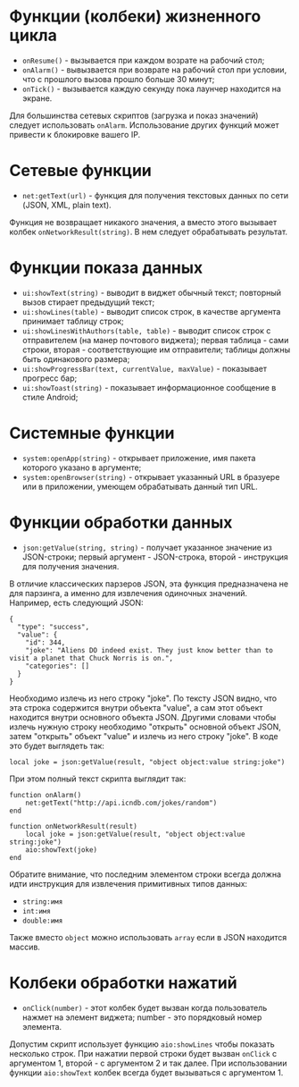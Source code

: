 # Функции (колбеки) жизненного цикла

* `onResume()` - вызывается при каждом возрате на рабочий стол;
* `onAlarm()` - вывызвается при возврате на рабочий стол при условии, что с прошлого вызова прошло больше 30 минут;
* `onTick()` - вызывается каждую секунду пока лаунчер находится на экране.

Для большинства сетевых скриптов (загрузка и показ значений) следует использовать `onAlarm`. Использование других функций может привести к блокировке вашего IP.

# Сетевые функции

* `net:getText(url)` - функция для получения текстовых данных по сети (JSON, XML, plain text).

Функция не возвращает никакого значения, а вместо этого вызывает колбек `onNetworkResult(string)`. В нем следует обрабатывать результат.

# Функции показа данных

* `ui:showText(string)` - выводит в виджет обычный текст; повторный вызов стирает предыдущий текст;
* `ui:showLines(table)` - выводит список строк, в качестве аргумента принимает таблицу строк;
* `ui:showLinesWithAuthors(table, table)` - выводит список строк с отправителем (на манер почтового виджета); первая таблица - сами строки, вторая - соответствующие им отправители; таблицы должны быть одинакового размера;
* `ui:showProgressBar(text, currentValue, maxValue)` - показывает прогресс бар;
* `ui:showToast(string)` - показывает информационное сообщение в стиле Android;

# Системные функции

* `system:openApp(string)` - открывает приложение, имя пакета которого указано в аргументе;
* `system:openBrowser(string)` - открывает указанный URL в бразуере или в приложении, умеющем обрабатывать данный тип URL.

# Функции обработки данных

* `json:getValue(string, string)` - получает указанное значение из JSON-строки; первый аргумент - JSON-строка, второй - инструкция для получения значения.

В отличие классических парзеров JSON, эта функция предназначена не для парзинга, а именно для извлечения одиночных значений. Например, есть следующий JSON:

```
{
  "type": "success",
  "value": {
    "id": 344,
    "joke": "Aliens DO indeed exist. They just know better than to visit a planet that Chuck Norris is on.",
    "categories": []
  }
}
```

Необходимо излечь из него строку "joke". По тексту JSON видно, что эта строка содержится внутри объекта "value", а сам этот объект находится внутри основного объекта JSON. Другими словами чтобы излечь нужную строку необходимо "открыть" основной объект JSON, затем "открыть" объект "value" и излечь из него строку "joke". В коде это будет выглядеть так:

```
local joke = json:getValue(result, "object object:value string:joke")
```

При этом полный текст скрипта выглядит так:

```
function onAlarm()
    net:getText("http://api.icndb.com/jokes/random")
end

function onNetworkResult(result)
    local joke = json:getValue(result, "object object:value string:joke")
    aio:showText(joke)
end
```

Обратите внимание, что последним элементом строки всегда должна идти инструкция для извлечения примитивных типов данных:

* `string:имя`
* `int:имя`
* `double:имя`

Также вместо `object` можно использовать `array` если в JSON находится массив.

# Колбеки обработки нажатий

* `onClick(number)` - этот колбек будет вызван когда пользователь нажмет на элемент виджета; number - это порядковый номер элемента.

Допустим скрипт использует функцию `aio:showLines` чтобы показать несколько строк. При нажатии первой строки будет вызван `onClick` с аргументом 1, второй - с аргументом 2 и так далее. При использовании функции `aio:showText` колбек всегда будет вызываться с аргументом 1.
